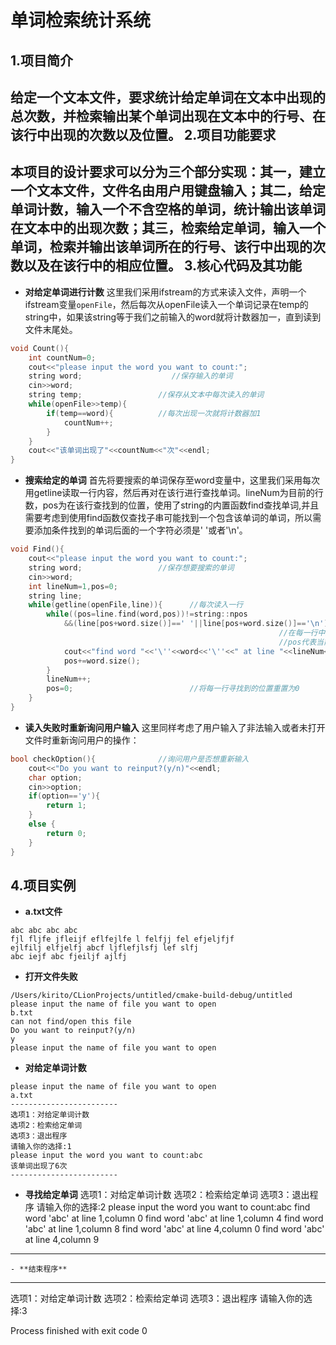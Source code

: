 # 单词检索统计系统
1.项目简介
---
给定一个文本文件，要求统计给定单词在文本中出现的总次数，并检索输出某个单词出现在文本中的行号、在该行中出现的次数以及位置。
2.项目功能要求
---
本项目的设计要求可以分为三个部分实现：其一，建立一个文本文件，文件名由用户用键盘输入；其二，给定单词计数，输入一个不含空格的单词，统计输出该单词在文本中的出现次数；其三，检索给定单词，输入一个单词，检索并输出该单词所在的行号、该行中出现的次数以及在该行中的相应位置。
3.核心代码及其功能
---
- **对给定单词进行计数**
这里我们采用ifstream的方式来读入文件，声明一个ifstream变量`openFile`，然后每次从openFile读入一个单词记录在temp的string中，如果该string等于我们之前输入的word就将计数器加一，直到读到文件末尾处。
```c++
void Count(){
    int countNum=0;
    cout<<"please input the word you want to count:";
    string word;                 	//保存输入的单词
    cin>>word;
    string temp;                 //保存从文本中每次读入的单词
    while(openFile>>temp){
        if(temp==word){          //每次出现一次就将计数器加1
            countNum++;
        }
    }
    cout<<"该单词出现了"<<countNum<<"次"<<endl;
}
```
- **搜索给定的单词**
首先将要搜索的单词保存至word变量中，这里我们采用每次用getline读取一行内容，然后再对在该行进行查找单词。lineNum为目前的行数，pos为在该行查找到的位置，使用了string的内置函数find查找单词,并且需要考虑到使用find函数仅查找子串可能找到一个包含该单词的单词，所以需要添加条件找到的单词后面的一个字符必须是' '或者'\n'。
```c++
void Find(){
    cout<<"please input the word you want to count:";
    string word;                 //保存想要搜索的单词
    cin>>word;
    int lineNum=1,pos=0;
    string line;
    while(getline(openFile,line)){      //每次读入一行
        while((pos=line.find(word,pos))!=string::npos
            &&(line[pos+word.size()]==' '||line[pos+word.size()]=='\n')){     
                                                            //在每一行中重复寻找是否存在该单词
                                                            //pos代表当前行寻找到的位置
            cout<<"find word "<<'\''<<word<<'\''<<" at line "<<lineNum<<",column "<<pos<<endl;
            pos+=word.size();
        }
        lineNum++;
        pos=0;                          //将每一行寻找到的位置重置为0                  
    }
}
```
- **读入失败时重新询问用户输入**
这里同样考虑了用户输入了非法输入或者未打开文件时重新询问用户的操作：
```c++
bool checkOption(){              //询问用户是否想重新输入
    cout<<"Do you want to reinput?(y/n)"<<endl;
    char option;
    cin>>option;
    if(option=='y'){
        return 1;
    }
    else {
        return 0;
    }
}
```
4.项目实例
---
- **a.txt文件**
```
abc abc abc abc
fjl fljfe jfleijf eflfejlfe l felfjj fel efjeljfjf
ejlfilj elfjelfj abcf ljflefjlsfj lef slfj
abc iejf abc fjeiljf ajlfj
```
- **打开文件失败**
```
/Users/kirito/CLionProjects/untitled/cmake-build-debug/untitled
please input the name of file you want to open
b.txt
can not find/open this file
Do you want to reinput?(y/n)
y
please input the name of file you want to open

```
- **对给定单词计数**
```
please input the name of file you want to open
a.txt
------------------------
选项1：对给定单词计数
选项2：检索给定单词
选项3：退出程序
请输入你的选择:1
please input the word you want to count:abc
该单词出现了6次
------------------------
```
- **寻找给定单词**
选项1：对给定单词计数
选项2：检索给定单词
选项3：退出程序
请输入你的选择:2
please input the word you want to count:abc
find word 'abc' at line 1,column 0
find word 'abc' at line 1,column 4
find word 'abc' at line 1,column 8
find word 'abc' at line 4,column 0
find word 'abc' at line 4,column 9
------------------------
```
- **结束程序**
```
------------------------
选项1：对给定单词计数
选项2：检索给定单词
选项3：退出程序
请输入你的选择:3

Process finished with exit code 0
```












